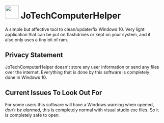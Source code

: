# <img src="https://i.postimg.cc/pLK6h11k/Jo-Tech-Compter-Helper-Ico.png" width="44" height="44"> JoTechComputerHelper
A simple but affective tool to clean/update/fix Windows 10. Very light application that can be put on flashdrives or kept on your system, and it also only uses a tiny bit of ram.

Privacy Statement
---------
JoTechComputerHelper doesn't store any user information or send any files over the internet. Everything that is done by this software is completely done in Windows 10.

Current Issues To Look Out For
---------
For some users this software will have a Windows warning when opened, *don't be alarmed*, this is completely normal with visual studio exe files. So it is completely safe to open.
